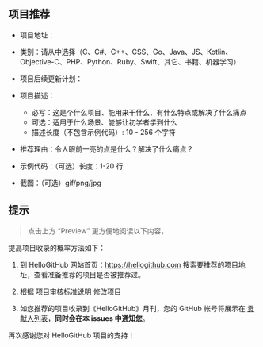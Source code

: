 ## 项目推荐
- 项目地址：

- 类别：请从中选择（C、C#、C++、CSS、Go、Java、JS、Kotlin、Objective-C、PHP、Python、Ruby、Swift、其它、书籍、机器学习）

- 项目后续更新计划：

- 项目描述：
  - 必写：这是个什么项目、能用来干什么、有什么特点或解决了什么痛点
  - 可选：适用于什么场景、能够让初学者学到什么
  - 描述长度（不包含示例代码）: 10 - 256 个字符

- 推荐理由：令人眼前一亮的点是什么？解决了什么痛点？

- 示例代码：（可选）长度：1-20 行

- 截图：（可选）gif/png/jpg


## 提示
> 点击上方 “Preview” 更方便地阅读以下内容，

提高项目收录的概率方法如下：
1. 到 HelloGitHub 网站首页：https://hellogithub.com 搜索要推荐的项目地址，查看准备推荐的项目是否被推荐过。

2. 根据 [项目审核标准说明](https://github.com/521xueweihan/HelloGitHub/issues/271) 修改项目

3. 如您推荐的项目收录到《HelloGitHub》月刊，您的 GitHub 帐号将展示在 [贡献人列表](https://github.com/521xueweihan/HelloGitHub/blob/master/content/contributors.md)，**同时会在本 issues 中通知您**。

再次感谢您对 HelloGitHub 项目的支持！

